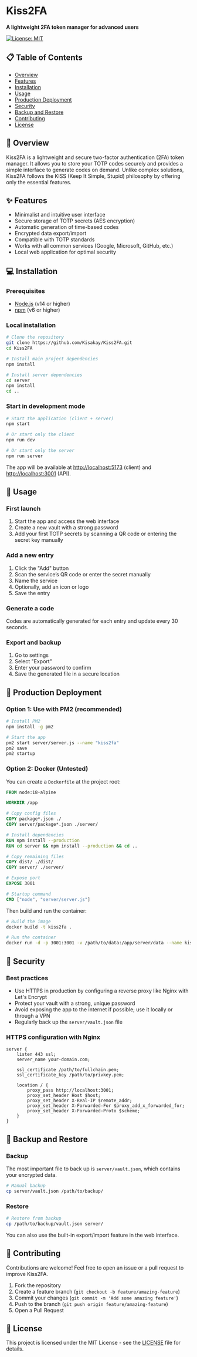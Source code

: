 # Kiss2FA

**A lightweight 2FA token manager for advanced users**

[![License: MIT](https://img.shields.io/badge/License-MIT-yellow.svg)](https://opensource.org/licenses/MIT)

</div>

## 📋 Table of Contents

* [Overview](#-overview)
* [Features](#-features)
* [Installation](#-installation)
* [Usage](#-usage)
* [Production Deployment](#-production-deployment)
* [Security](#-security)
* [Backup and Restore](#-backup-and-restore)
* [Contributing](#-contributing)
* [License](#-license)

## 🚀 Overview

Kiss2FA is a lightweight and secure two-factor authentication (2FA) token manager. It allows you to store your TOTP codes securely and provides a simple interface to generate codes on demand. Unlike complex solutions, Kiss2FA follows the KISS (Keep It Simple, Stupid) philosophy by offering only the essential features.

## ✨ Features

* Minimalist and intuitive user interface
* Secure storage of TOTP secrets (AES encryption)
* Automatic generation of time-based codes
* Encrypted data export/import
* Compatible with TOTP standards
* Works with all common services (Google, Microsoft, GitHub, etc.)
* Local web application for optimal security

## 💻 Installation

### Prerequisites

* [Node.js](https://nodejs.org/) (v14 or higher)
* [npm](https://www.npmjs.com/) (v6 or higher)

### Local installation

```bash
# Clone the repository
git clone https://github.com/Kisakay/Kiss2FA.git
cd Kiss2FA

# Install main project dependencies
npm install

# Install server dependencies
cd server
npm install
cd ..
```

### Start in development mode

```bash
# Start the application (client + server)
npm start

# Or start only the client
npm run dev

# Or start only the server
npm run server
```

The app will be available at [http://localhost:5173](http://localhost:5173) (client) and [http://localhost:3001](http://localhost:3001) (API).

## 🔧 Usage

### First launch

1. Start the app and access the web interface
2. Create a new vault with a strong password
3. Add your first TOTP secrets by scanning a QR code or entering the secret key manually

### Add a new entry

1. Click the "Add" button
2. Scan the service’s QR code or enter the secret manually
3. Name the service
4. Optionally, add an icon or logo
5. Save the entry

### Generate a code

Codes are automatically generated for each entry and update every 30 seconds.

### Export and backup

1. Go to settings
2. Select "Export"
3. Enter your password to confirm
4. Save the generated file in a secure location

## 🏢 Production Deployment

### Option 1: Use with PM2 (recommended)

```bash
# Install PM2
npm install -g pm2

# Start the app
pm2 start server/server.js --name "kiss2fa"
pm2 save
pm2 startup
```

### Option 2: Docker (Untested)

You can create a `Dockerfile` at the project root:

```Dockerfile
FROM node:18-alpine

WORKDIR /app

# Copy config files
COPY package*.json ./
COPY server/package*.json ./server/

# Install dependencies
RUN npm install --production
RUN cd server && npm install --production && cd ..

# Copy remaining files
COPY dist/ ./dist/
COPY server/ ./server/

# Expose port
EXPOSE 3001

# Startup command
CMD ["node", "server/server.js"]
```

Then build and run the container:

```bash
# Build the image
docker build -t kiss2fa .

# Run the container
docker run -d -p 3001:3001 -v /path/to/data:/app/server/data --name kiss2fa kiss2fa
```

## 🔐 Security

### Best practices

* Use HTTPS in production by configuring a reverse proxy like Nginx with Let's Encrypt
* Protect your vault with a strong, unique password
* Avoid exposing the app to the internet if possible; use it locally or through a VPN
* Regularly back up the `server/vault.json` file

### HTTPS configuration with Nginx

```nginx
server {
    listen 443 ssl;
    server_name your-domain.com;
    
    ssl_certificate /path/to/fullchain.pem;
    ssl_certificate_key /path/to/privkey.pem;
    
    location / {
        proxy_pass http://localhost:3001;
        proxy_set_header Host $host;
        proxy_set_header X-Real-IP $remote_addr;
        proxy_set_header X-Forwarded-For $proxy_add_x_forwarded_for;
        proxy_set_header X-Forwarded-Proto $scheme;
    }
}
```

## 💾 Backup and Restore

### Backup

The most important file to back up is `server/vault.json`, which contains your encrypted data.

```bash
# Manual backup
cp server/vault.json /path/to/backup/
```

### Restore

```bash
# Restore from backup
cp /path/to/backup/vault.json server/
```

You can also use the built-in export/import feature in the web interface.

## 👥 Contributing

Contributions are welcome! Feel free to open an issue or a pull request to improve Kiss2FA.

1. Fork the repository
2. Create a feature branch (`git checkout -b feature/amazing-feature`)
3. Commit your changes (`git commit -m 'Add some amazing feature'`)
4. Push to the branch (`git push origin feature/amazing-feature`)
5. Open a Pull Request

## 📄 License

This project is licensed under the MIT License - see the [LICENSE](LICENSE) file for details.
